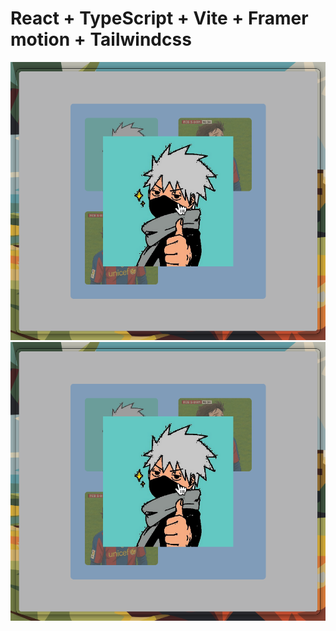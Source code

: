 # React + TypeScript + Vite + Framer motion + Tailwindcss

![image 1](public/card-view1.png)
![image 1](public/card-view1.png)